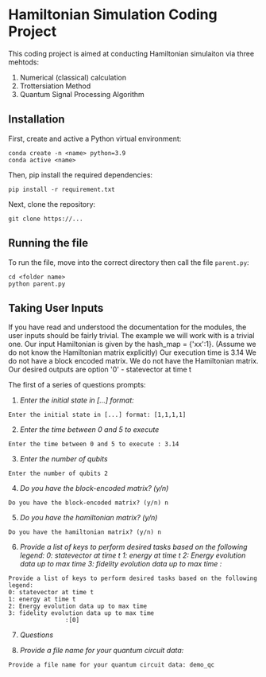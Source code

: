 # Hamiltonian Simulation Coding Project
This coding project is aimed at conducting Hamiltonian simulaiton via three mehtods:
1. Numerical (classical) calculation
2. Trottersiation Method
3. Quantum Signal Processing Algorithm

## Installation
First, create and active a Python virtual environment:
```
conda create -n <name> python=3.9
conda active <name>
```
Then, pip install the required dependencies:
```
pip install -r requirement.txt
```
Next, clone the repository:
```
git clone https://...
```
## Running the file
To run the file, move into the correct directory then call the file ```parent.py```:
```
cd <folder name>
python parent.py
```

## Taking User Inputs
If you have read and understood the documentation for the modules, the user inputs should be fairly trivial. The example we will work with is a trivial one.
Our input Hamiltonian is given by the hash_map = {'xx':1}. (Assume we do not know the Hamiltonian matrix explicitly)
Our execution time is 3.14
We do not have a block encoded matrix. We do not have the Hamiltonian matrix.
Our desired outputs are option '0' - statevector at time t

The first of a series of questions prompts:
1. *Enter the initial state in [...] format:*
```
Enter the initial state in [...] format: [1,1,1,1]
```

2. *Enter the time between 0 and 5 to execute*
```
Enter the time between 0 and 5 to execute : 3.14
```

3. *Enter the number of qubits*
```
Enter the number of qubits 2
```

4. *Do you have the block-encoded matrix? (y/n)*
```
Do you have the block-encoded matrix? (y/n) n
```

5. *Do you have the hamiltonian matrix? (y/n)*
```
Do you have the hamiltonian matrix? (y/n) n
```

6. *Provide a list of keys to perform desired tasks based on the following legend:*
    *0: statevector at time t*
    *1: energy at time t*
    *2: Energy evolution data up to max time*
    *3: fidelity evolution data up to max time*
                    *:*
```
Provide a list of keys to perform desired tasks based on the following legend:
0: statevector at time t
1: energy at time t
2: Energy evolution data up to max time
3: fidelity evolution data up to max time
                :[0]
```

7. *Questions*

8. *Provide a file name for your quantum circuit data:*
```
Provide a file name for your quantum circuit data: demo_qc
```
